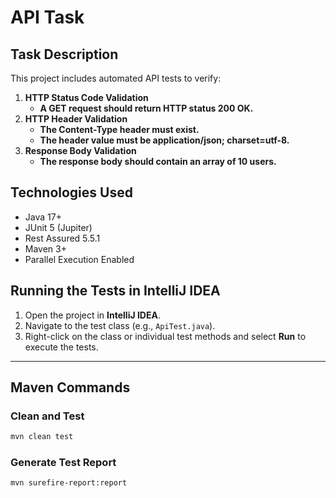 # API Task

## Task Description
This project includes automated API tests to verify:

1. **HTTP Status Code Validation**
   - **A GET request should return HTTP status 200 OK.**
2. **HTTP Header Validation**
   - **The Content-Type header must exist.**
   - **The header value must be application/json; charset=utf-8.**
3. **Response Body Validation**
   - **The response body should contain an array of 10 users.**

## Technologies Used
- Java 17+
- JUnit 5 (Jupiter)
- Rest Assured 5.5.1
- Maven 3+
- Parallel Execution Enabled

## Running the Tests in IntelliJ IDEA

1. Open the project in **IntelliJ IDEA**.
2. Navigate to the test class (e.g., `ApiTest.java`).
3. Right-click on the class or individual test methods and select **Run** to execute the tests.

---

## Maven Commands

### Clean and Test
```bash
mvn clean test
```

### Generate Test Report
```bash
mvn surefire-report:report
```


